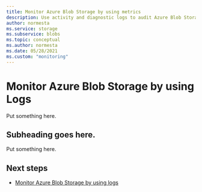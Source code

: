 ```yaml
---
title: Monitor Azure Blob Storage by using metrics
description: Use activity and diagnostic logs to audit Azure Blob Storage and diagnose issues.
author: normesta
ms.service: storage
ms.subservice: blobs
ms.topic: conceptual
ms.author: normesta
ms.date: 05/28/2021
ms.custom: "monitoring"
---
```


# Monitor Azure Blob Storage by using Logs

Put something here.

## Subheading goes here.

Put something here.

## Next steps

- [Monitor Azure Blob Storage by using logs](blob-storage-logs.md)